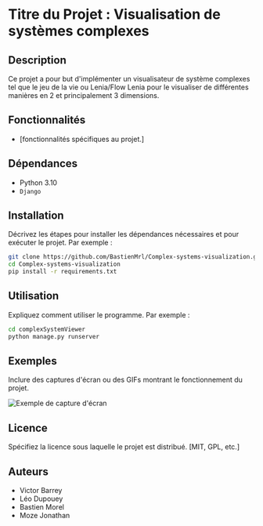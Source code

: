 # Titre du Projet : Visualisation de systèmes complexes 

## Description

Ce projet a pour but d'implémenter un visualisateur de système complexes tel que le jeu de la vie ou Lenia/Flow Lenia pour le visualiser de différentes manières en 2 et principalement 3 dimensions.

## Fonctionnalités

- [fonctionnalités spécifiques au projet.]

## Dépendances

- Python 3.10
- `Django`

## Installation

Décrivez les étapes pour installer les dépendances nécessaires et pour exécuter le projet. Par exemple :

```bash
git clone https://github.com/BastienMrl/Complex-systems-visualization.git
cd Complex-systems-visualization
pip install -r requirements.txt
```

## Utilisation

Expliquez comment utiliser le programme. Par exemple :

```bash
cd complexSystemViewer
python manage.py runserver
```

## Exemples

Inclure des captures d'écran ou des GIFs montrant le fonctionnement du projet.

![Exemple de capture d'écran](lien_vers_capture.png)


## Licence

Spécifiez la licence sous laquelle le projet est distribué. [MIT, GPL, etc.]

## Auteurs

- Victor Barrey
- Léo Dupouey
- Bastien Morel
- Moze Jonathan
